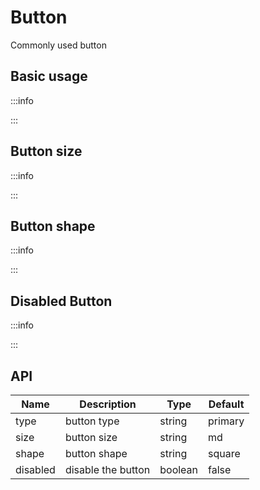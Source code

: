 # Button

<script setup>
import Basic from '../examples/button/basic.vue'
import Size from '../examples/button/size.vue'
import Shape from '../examples/button/shape.vue'
import Disabled from '../examples/button/disabled.vue'
</script>

Commonly used button

## Basic usage

:::info

<Basic />

:::

## Button size

:::info

<Size />

:::

## Button shape

:::info

<Shape />

:::

## Disabled Button

:::info

<Disabled />

:::

## API

| Name     | Description        | Type    | Default |
| -------- | ------------------ | ------- | ------- |
| type     | button type        | string  | primary |
| size     | button size        | string  | md      |
| shape    | button shape       | string  | square  |
| disabled | disable the button | boolean | false   |
